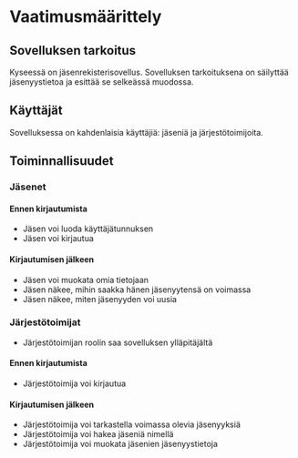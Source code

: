 # Vaatimusmäärittely
## Sovelluksen tarkoitus
Kyseessä on jäsenrekisterisovellus. Sovelluksen tarkoituksena on säilyttää jäsenyystietoa ja esittää se selkeässä muodossa. 
## Käyttäjät
Sovelluksessa on kahdenlaisia käyttäjiä: jäseniä ja järjestötoimijoita.
## Toiminnallisuudet
### Jäsenet
#### Ennen kirjautumista
- Jäsen voi luoda käyttäjätunnuksen
- Jäsen voi kirjautua
#### Kirjautumisen jälkeen
- Jäsen voi muokata omia tietojaan
- Jäsen näkee, mihin saakka hänen jäsenyytensä on voimassa
- Jäsen näkee, miten jäsenyyden voi uusia
### Järjestötoimijat
- Järjestötoimijan roolin saa sovelluksen ylläpitäjältä
#### Ennen kirjautumista
- Järjestötoimija voi kirjautua
#### Kirjautumisen jälkeen
- Järjestötoimija voi tarkastella voimassa olevia jäsenyyksiä
- Järjestötoimija voi hakea jäseniä nimellä
- Järjestötoimija voi muokata jäsenien jäsenyystietoja
